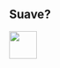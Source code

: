 ## Suave?
[<img src="URL da imagem do bootcamp" height="50"></a>](https://img.shields.io/badge/HTML-239120?style=for-the-badge&logo=html5&logoColor=white)


